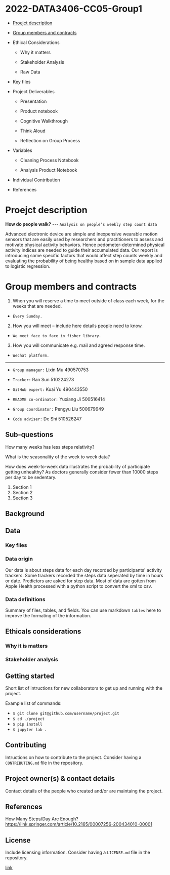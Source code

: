 # 2022-DATA3406-CC05-Group1


- [Proejct description](https://github.sydney.edu.au/rsun5771/2022-DATA3406-CC05-Group1/blob/main/README.md#proejct-description)

- [Group members and contracts](https://github.sydney.edu.au/rsun5771/2022-DATA3406-CC05-Group1/blob/main/README.md#group-members-and-contracts)

- Ethical Considerations
  
  - Why it matters
  
  - Stakeholder Analysis
  
  - Raw Data
  
- Key files

- Project Deliverables

  - Presentation

  - Product notebook
 
  - Cognitive Walkthrough
  
  - Think Aloud
  
  - Reflection on Group Process
  
- Variables

  - Cleaning Process Notebook
  
  - Analysis Product Notebook


- Individual Contribution

- References


# Proejct description

**How do people walk?** --- `Analysis on people’s weekly step count data`

Advanced electronic device are simple and inexpensive wearable motion sensors that are easily used by researchers and practitioners to assess and motivate physical activity behaviors. Hence pedometer-determined physical activity indices are needed to guide their accumulated data. Our report is introducing some specific factors that would affect step counts weekly and evaluating the probability of being healthy based on in sample data applied to logistic regression.




# Group members and contracts

1. When you will reserve a time to meet outside of class each week, for the 
weeks that are needed.
* `Every Sunday.`
2. How you will meet – include here details people need to know.
* `We meet face to face in fisher library.`
3. How you will communicate e.g. mail and agreed response time.
* `Wechat platform.`

-----------------------------------------------------------------

* `Group manager:` Lixin Mu 490570753

* `Tracker:` Ran Sun 510224273

* `GitHub expert:` Kuai Yu 490443550

* `README co-ordinator:` Yuxiang Ji 500516414

* `Group coordinator:` Pengyu Liu 500679649

* `Code adviser:` De Shi 510526247





## Sub-questions
How many weeks has less steps relativity?

What is the seasonality of the week to week data?

How does week-to-week data illustrates the probability of participate getting unhealthy? As doctors generally consider fewer than 10000 steps per day to be sedentary.




1. Section 1
2. Section 2
3. Section 3

## Background

## Data

### Key files

### Data origin

Our data is about steps data for each day recorded by participants' activity trackers. Some trackers recorded the steps data seperated by time in hours or date. Predictors are asked for step data. Most of data are gotten from Apple Health processed with a python script to convert the xml to csv.
 
### Data definitions

Summary of files, tables, and fields. You can use markdown `tables` here to improve the formating of the information.

## Ethicals considerations

### Why it is matters

### Stakeholder analysis


 
## Getting started

Short list of intructions for new collaborators to get up and running with the project.

Example list of commands:

- `$ git clone git@github.com/username/project.git`
- `$ cd ./project`
- `$ pip install`
- `$ jupyter lab .`

## Contributing

Intructions on how to contribute to the project. Consider having a `CONTRIBUTING.md` file in the repository.

## Project owner(s) & contact details

Contact details of the people who created and/or are maintaing the project.


## References
How Many Steps/Day Are Enough?
https://link.springer.com/article/10.2165/00007256-200434010-00001

## License

Include licensing information. Consider having a `LICENSE.md` file in the repository.

[link]('google.com')
